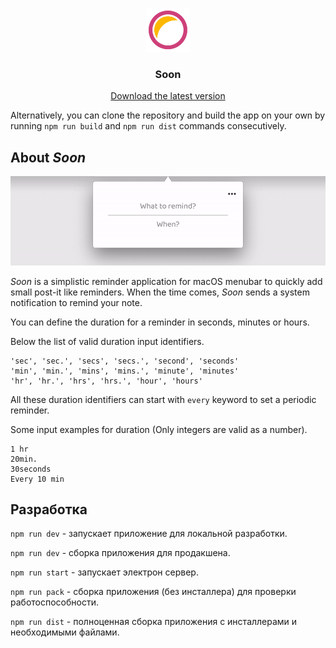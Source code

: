 <p align="center">
  <img src="https://github.com/dbilgili/Soon/blob/files/images/logo.svg?sanitize=true" height="70" width="70">
  <h3 align="center">Soon</h3>
  <p align="center"><a href="https://github.com/dbilgili/Soon/releases/download/1.0.2/Soon-1.0.2.dmg.zip">Download the latest version</a><p>
</p>

Alternatively, you can clone the repository and build the app on your own by running `npm run build` and `npm run dist` commands consecutively.

## About _Soon_

<img width="920" alt="screenshot" src="https://github.com/dbilgili/Soon/blob/files/images/screenrecording.gif?raw=true">

_Soon_ is a simplistic reminder application for macOS menubar to quickly add small post-it like reminders.
When the time comes, _Soon_ sends a system notification to remind your note.

You can define the duration for a reminder in seconds, minutes or hours.

Below the list of valid duration input identifiers.

```
'sec', 'sec.', 'secs', 'secs.', 'second', 'seconds'
'min', 'min.', 'mins', 'mins.', 'minute', 'minutes'
'hr', 'hr.', 'hrs', 'hrs.', 'hour', 'hours'
```

All these duration identifiers can start with `every` keyword to set a periodic reminder.

Some input examples for duration (Only integers are valid as a number).

```
1 hr
20min.
30seconds
Every 10 min
```

## Разработка

`npm run dev` - запускает приложение для локальной разработки.

`npm run dev` - сборка приложения для продакшена.

`npm run start` - запускает электрон сервер.

`npm run pack` - сборка приложения (без инсталлера) для проверки работоспособности.

`npm run dist` - полноценная сборка приложения с инсталлерами и необходимыми файлами.
